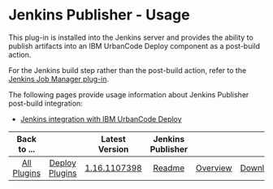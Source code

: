 
# Jenkins Publisher - Usage


This plug-in is installed into the Jenkins server and provides the ability to publish artifacts into an IBM UrbanCode Deploy component as a post-build action.

For the Jenkins build step rather than the post-build action, refer to the [Jenkins Job Manager plug-in](https://urbancode.github.io/IBM-UCx-PLUGIN-DOCS/UCD/jenkins-job-manager/).

The following pages provide usage information about Jenkins Publisher post-build integration:

* [Jenkins integration with IBM UrbanCode Deploy](https://community.ibm.com/community/user/wasdevops/blogs/osman-burucu/2022/07/12/jenkins-integration-with-ibm-urbancode-deploy)

|Back to ...||Latest Version|Jenkins Publisher |||
| :---: | :---: | :---: | :---: | :---: | :---: |
|[All Plugins](../../index.md)|[Deploy Plugins](../README.md)|[1.16.1107398](https://raw.githubusercontent.com/UrbanCode/IBM-UCD-PLUGINS/main/files/jenkins-ud-plugin/ibm-ucdeploy-publisher-1.16.1107398.hpi)|[Readme](README.md)|[Overview](overview.md)|[Downloads](downloads.md)|
